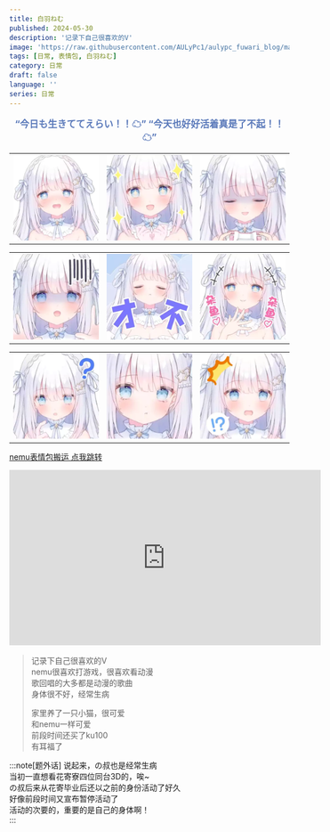 ```yaml
---
title: 白羽ねむ
published: 2024-05-30
description: '记录下自己很喜欢的V'
image: 'https://raw.githubusercontent.com/AULyPc1/aulypc_fuwari_blog/main/picture/mypic/data/shiroha_nemu/shiroha_nemu.webp'
tags: [日常, 表情包, 白羽ねむ]
category: 日常
draft: false
language: ''
series: 日常
---
```


 <p style="text-align:center;color:#5a79ba;font-size:1.2em;font-weight: bold;">“今日も生きててえらい！！☁” “今天也好好活着真是了不起！！☁” </p>

<table><tr>
<td><img src="https://raw.githubusercontent.com/AULyPc1/aulypc_fuwari_blog/main/picture/mypic/data/shiroha_nemu/1.webp" border=0 width=200 height=""></td>
<td><img src="https://raw.githubusercontent.com/AULyPc1/aulypc_fuwari_blog/main/picture/mypic/data/shiroha_nemu/kirakira.webp" border=0 width=200 height=""></td>
<td><img src="https://raw.githubusercontent.com/AULyPc1/aulypc_fuwari_blog/main/picture/mypic/data/shiroha_nemu/3.webp" border=0 width=200 height=""></td>
</tr></table>
<table><tr>
<td><img src="https://raw.githubusercontent.com/AULyPc1/aulypc_fuwari_blog/main/picture/mypic/data/shiroha_nemu/4.webp" border=0 width=200 height=""></td>
<td><img src="https://raw.githubusercontent.com/AULyPc1/aulypc_fuwari_blog/main/picture/mypic/data/shiroha_nemu/5.webp" border=0 width=200 height=""></td>
<td><img src="https://raw.githubusercontent.com/AULyPc1/aulypc_fuwari_blog/main/picture/mypic/data/shiroha_nemu/zako.webp" border=0 width=200 height=""></td>
</tr></table>
<table><tr>
<td><img src="https://raw.githubusercontent.com/AULyPc1/aulypc_fuwari_blog/main/picture/mypic/data/shiroha_nemu/7.webp" border=0 width=200 height=""></td>
<td><img src="https://raw.githubusercontent.com/AULyPc1/aulypc_fuwari_blog/main/picture/mypic/data/shiroha_nemu/8.webp" border=0 width=200 height=""></td>
<td><img src="https://raw.githubusercontent.com/AULyPc1/aulypc_fuwari_blog/main/picture/mypic/data/shiroha_nemu/9.webp" border=0 width=200 height=""></td>
</tr></table>

[nemu表情包搬运 点我跳转](https://www.bilibili.com/opus/815622449975525442)

<div class="video-container">
    <!-- 下面这个iframe即从youtube网站上获取的iframe代码 -->
    <iframe width="560" height="315" src="https://www.youtube.com/embed/oJJbg0lYGMo?si=1bVNalLTkJqmSLa3" title="YouTube video player" frameborder="0" allow="accelerometer; autoplay; clipboard-write; encrypted-media; gyroscope; picture-in-picture; web-share" referrerpolicy="strict-origin-when-cross-origin" allowfullscreen></iframe>
</div>

> 记录下自己很喜欢的V  
> nemu很喜欢打游戏，很喜欢看动漫  
> 歌回唱的大多都是动漫的歌曲  
> 身体很不好，经常生病  
> 
> 家里养了一只小猫，很可爱  
> 和nemu一样可爱  
> 前段时间还买了ku100  
> 有耳福了  

:::note[题外话]
说起来，の叔也是经常生病  
当初一直想看花寄寮四位同台3D的，唉~  
の叔后来从花寄毕业后还以之前的身份活动了好久  
好像前段时间又宣布暂停活动了  
活动的次要的，重要的是自己的身体啊！  
:::